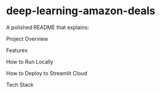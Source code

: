 # deep-learning-amazon-deals
A polished README that explains:

Project Overview

Features

How to Run Locally

How to Deploy to Streamlit Cloud

Tech Stack

